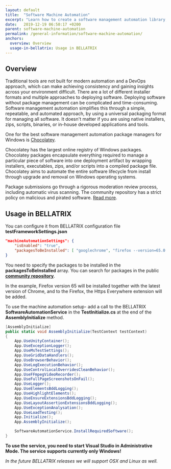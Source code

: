 ```yaml
---
layout: default
title:  "Software Machine Automation"
excerpt: "Learn how to create a software management automation library, allowing you to install/upgrade desired software such as browsers, extensions through code."
date:   2019-12-19 06:50:17 +0200
parent: software-machine-automation
permalink: /general-information/software-machine-automation/
anchors:
  overview: Overview
  usage-in-bellatrix: Usage in BELLATRIX
---
```

Overview
--------
Traditional tools are not built for modern automation and a DevOps approach, which can make achieving consistency and gaining insights across your environment difficult. There are a lot of different installer formats and multiple approaches to deploying software. Deploying software without package management can be complicated and time-consuming. Software management automation simplifies this through a simple, repeatable, and automated approach, by using a universal packaging format for managing all software. It doesn't matter if you are using native installers, zips, scripts, binaries, or in-house developed applications and tools.

One for the best software management automation package managers for Windows is [Chocolatey](https://chocolatey.org/). 

Chocolatey has the largest online registry of Windows packages. Chocolatey packages encapsulate everything required to manage a particular piece of software into one deployment artifact by wrapping installers, executables, zips, and/or scripts into a compiled package file. Chocolatey aims to automate the entire software lifecycle from install through upgrade and removal on Windows operating systems. 

Package submissions go through a rigorous moderation review process, including automatic virus scanning. The community repository has a strict policy on malicious and pirated software. [Read more](https://chocolatey.org/docs/moderation).

Usage in BELLATRIX
----------------------
You can configure it from BELLATRIX configuration file **testFrameworkSettings.json**
```json
"machineAutomationSettings": {
	"isEnabled": "true",
	"packagesToBeInstalled": [ "googlechrome", "firefox --version=65.0.2", "https-everywhere-firefox" ]
}
```
You need to specify the packages to be installed in the **packagesToBeInstalled** array. You can search for packages in the public **[community repository](https://chocolatey.org/)**.

In the example, Firefox version 65 will be installed together with the latest version of Chrome, and to the Firefox, the Https Everywhere extension will be added.

To use the machine automation setup- add a call to the BELLATRIX **SoftwareAutomationService** in the **TestInitialize.cs** at the end of the **AssemblyInitialize** method.

```csharp
[AssemblyInitialize]
public static void AssemblyInitialize(TestContext testContext)
{
    App.UseUnityContainer();
    App.UseExceptionLogger();
    App.UseMsTestSettings();
    App.UseGridDataHandlers();
    App.UseBrowserBehavior();
    App.UseLogExecutionBehavior();
    App.UseControlLocalOverridesCleanBehavior();
    App.UseFFmpegVideoRecorder();
    App.UseFullPageScreenshotsOnFail();
    App.UseLogger();
    App.UseElementsBddLogging();
    App.UseHighlightElements();
    App.UseEnsureExtensionsBddLogging();
    App.UseLayoutAssertionExtensionsBddLogging();
    App.UseExceptionAnalysation();
    App.UseLoadTesting();
    App.Initialize();
    App.AssemblyInitialize();

    SoftwareAutomationService.InstallRequiredSoftware();
}
```

**To use the service, you need to start Visual Studio in Administrative Mode. The service supports currently only Windows!**

*In the future BELLATRIX releases we will support OSX and Linux as well.*